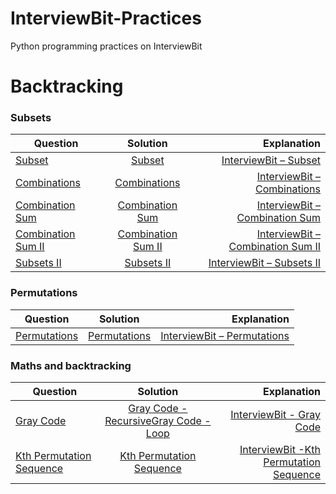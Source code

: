 # InterviewBit-Practices
Python programming practices on InterviewBit

# Backtracking
### Subsets
| Question        | Solution           | Explanation  |
| ------------- |:-------------:| -----:|
|[Subset](https://www.interviewbit.com/problems/subset/)|[Subset](https://github.com/woodyko3234/InterviewBit-Practices/blob/master/Backtracking/Subsets/Subset.py)|[InterviewBit – Subset](https://python5566.wordpress.com/2019/09/24/interviewbit-subset/)|
|[Combinations](https://www.interviewbit.com/problems/combinations/)|[Combinations](https://github.com/woodyko3234/InterviewBit-Practices/blob/master/Backtracking/Subsets/Combinations.py)|[InterviewBit – Combinations](https://python5566.wordpress.com/2019/11/08/interviewbit-combinations/)|
|[Combination Sum](https://www.interviewbit.com/problems/combination-sum/)|[Combination Sum](https://github.com/woodyko3234/InterviewBit-Practices/blob/master/Backtracking/Subsets/Combination_Sum.py)|[InterviewBit – Combination Sum](https://python5566.wordpress.com/2019/11/08/interviewbit-combination-sum/)|
|[Combination Sum II](https://www.interviewbit.com/problems/combination-sum-ii/)|[Combination Sum II](https://github.com/woodyko3234/InterviewBit-Practices/blob/master/Backtracking/Subsets/Combination_Sum_II.py)|[InterviewBit – Combination Sum II](https://python5566.wordpress.com/2019/11/08/interviewbit-combination-sum-ii/)|
|[Subsets II](https://www.interviewbit.com/problems/subsets-ii/)|[Subsets II](https://github.com/woodyko3234/InterviewBit-Practices/blob/master/Backtracking/Subsets/Subsets_II.py)|[InterviewBit – Subsets II](https://python5566.wordpress.com/2019/11/11/interviewbit-subsets-ii/)|

### Permutations
| Question        | Solution           | Explanation  |
| ------------- |:-------------:| -----:|
|[Permutations](https://www.interviewbit.com/problems/permutations/)|[Permutations](https://github.com/woodyko3234/InterviewBit-Practices/blob/master/Backtracking/Permutations/Permutations.py)|[InterviewBit – Permutations](https://python5566.wordpress.com/2019/11/12/interviewbit-permutations/)|

### Maths and backtracking
| Question        | Solution           | Explanation  |
| ------------- |:-------------:| -----:|
|[Gray Code](https://www.interviewbit.com/problems/gray-code/)|[Gray Code - Recursive](https://github.com/woodyko3234/InterviewBit-Practices/blob/master/Backtracking/Maths%20and%20backtracking/Gray_Code_Recursive.py)[Gray Code - Loop](https://github.com/woodyko3234/InterviewBit-Practices/blob/master/Backtracking/Maths%20and%20backtracking/Gray_Code_loop.py)|[InterviewBit - Gray Code](https://python5566.wordpress.com/2019/11/14/interviewbit-gray-code/)|
|[Kth Permutation Sequence](https://www.interviewbit.com/problems/kth-permutation-sequence/)|[Kth Permutation Sequence](https://github.com/woodyko3234/InterviewBit-Practices/blob/master/Backtracking/Maths%20and%20backtracking/Kth_Permutation_Sequence.py)|[InterviewBit -Kth Permutation Sequence](https://python5566.wordpress.com/2019/11/15/interviewbit-kth-permutation-sequence/)|
